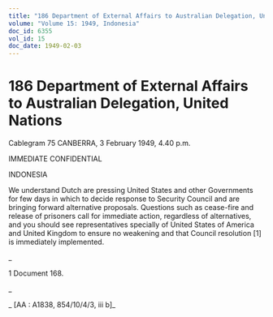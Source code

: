 ```yaml
---
title: "186 Department of External Affairs to Australian Delegation, United Nations"
volume: "Volume 15: 1949, Indonesia"
doc_id: 6355
vol_id: 15
doc_date: 1949-02-03
---
```


# 186 Department of External Affairs to Australian Delegation, United Nations

Cablegram 75 CANBERRA, 3 February 1949, 4.40 p.m.

IMMEDIATE CONFIDENTIAL

INDONESIA

We understand Dutch are pressing United States and other Governments for few days in which to decide response to Security Council and are bringing forward alternative proposals. Questions such as cease-fire and release of prisoners call for immediate action, regardless of alternatives, and you should see representatives specially of United States of America and United Kingdom to ensure no weakening and that Council resolution [1] is immediately implemented.

_

1 Document 168.

_

_ [AA : A1838, 854/10/4/3, iii b]_

